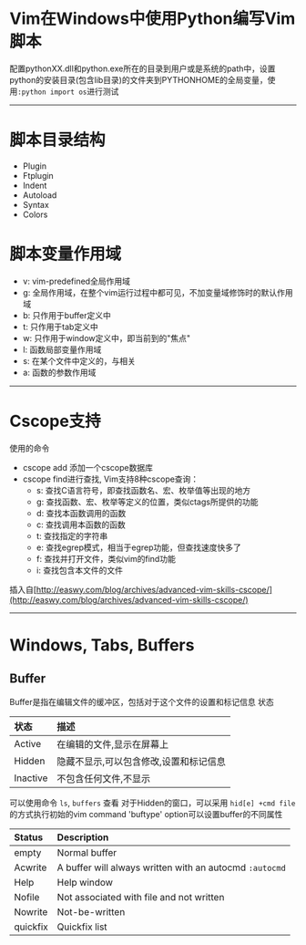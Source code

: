 # Vim在Windows中使用Python编写Vim脚本
配置pythonXX.dll和python.exe所在的目录到用户或是系统的path中，设置python的安装目录(包含lib目录)的文件夹到PYTHONHOME的全局变量，使用```:python import os```进行测试

---

# 脚本目录结构
- Plugin
- Ftplugin
- Indent
- Autoload
- Syntax
- Colors

# 脚本变量作用域
- v: vim-predefined全局作用域
- g: 全局作用域，在整个vim运行过程中都可见，不加变量域修饰时的默认作用域
- b: 只作用于buffer定义中
- t: 只作用于tab定义中
- w: 只作用于window定义中，即当前到的"焦点"
- l: 函数局部变量作用域
- s: 在某个文件中定义的，与<SID>相关
- a: 函数的参数作用域

---

# Cscope支持
使用的命令
- cscope add  添加一个cscope数据库
- cscope find进行查找, Vim支持8种cscope查询： 
  - s: 查找C语言符号，即查找函数名、宏、枚举值等出现的地方 
  - g: 查找函数、宏、枚举等定义的位置，类似ctags所提供的功能 
  - d: 查找本函数调用的函数 
  - c: 查找调用本函数的函数 
  - t: 查找指定的字符串 
  - e: 查找egrep模式，相当于egrep功能，但查找速度快多了 
  - f: 查找并打开文件，类似vim的find功能 
  - i: 查找包含本文件的文件

插入自[http://easwy.com/blog/archives/advanced-vim-skills-cscope/](http://easwy.com/blog/archives/advanced-vim-skills-cscope/)

---

# Windows, Tabs, Buffers
## Buffer
Buffer是指在编辑文件的缓冲区，包括对于这个文件的设置和标记信息
状态

| 状态      | 描述                                      |
| :-------- | :--------                                |
| Active    | 在编辑的文件,显示在屏幕上                   |
| Hidden    | 隐藏不显示,可以包含修改,设置和标记信息       |
| Inactive	| 不包含任何文件,不显示                      |

可以使用命令 ```ls```, ```buffers``` 查看
对于Hidden的窗口，可以采用 ```hid[e] +cmd file``` 的方式执行初始的vim command
'buftype' option可以设置buffer的不同属性

| Status    | Description                                                 |
| :-------- | :--------                                                   |
| empty     | Normal buffer                                               |
| Acwrite   | A buffer will always written with an autocmd ```:autocmd``` |
| Help      | Help window                                                 |
| Nofile    | Not associated with file and not written                    |
| Nowrite   | Not-be-written                                              |
| quickfix  | Quickfix list                                               |
